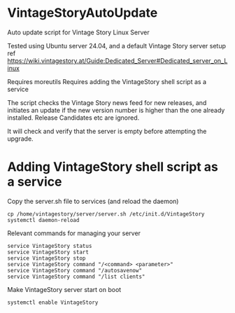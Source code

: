 # VintageStoryAutoUpdate
Auto update script for Vintage Story Linux Server

Tested using Ubuntu server 24.04, and a default Vintage Story server setup ref https://wiki.vintagestory.at/Guide:Dedicated_Server#Dedicated_server_on_Linux

Requires moreutils
Requires adding the VintageStory shell script as a service

The script checks the Vintage Story news feed for new releases, and initiates an update if the new version number is higher than the one already installed.
Release Candidates etc are ignored.

It will check and verify that the server is empty before attempting the upgrade.


# Adding VintageStory shell script as a service
Copy the server.sh file to services (and reload the daemon)
```
cp /home/vintagestory/server/server.sh /etc/init.d/VintageStory
systemctl daemon-reload
```

Relevant commands for managing your server
```
service VintageStory status
service VintageStory start
service VintageStory stop
service VintageStory command "/<command> <parameter>"
service VintageStory command "/autosavenow"
service VintageStory command "/list clients"
```

Make VintageStory server start on boot
```
systemctl enable VintageStory
```